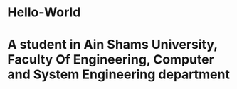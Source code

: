 # Hello-World
# A student in Ain Shams University, Faculty Of Engineering, Computer and System Engineering department
